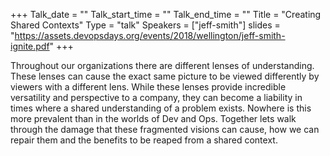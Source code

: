 +++
Talk_date = ""
Talk_start_time = ""
Talk_end_time = ""
Title = "Creating Shared Contexts"
Type = "talk"
Speakers = ["jeff-smith"]
slides = "https://assets.devopsdays.org/events/2018/wellington/jeff-smith-ignite.pdf"
+++

Throughout our organizations there are different lenses of understanding. These lenses can cause the exact same picture to be viewed differently by viewers with a different lens. While these lenses provide incredible versatility and perspective to a company, they can become a liability in times where a shared understanding of a problem exists. Nowhere is this more prevalent than in the worlds of Dev and Ops. Together lets walk through the damage that these fragmented visions can cause, how we can repair them and the benefits to be reaped from a shared context.
